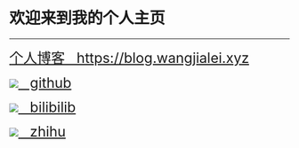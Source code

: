 # 欢迎来到我的个人主页

<hr>

<div style="font-size:25px;">
  <a href="https://github.com/wjl-lab">个人博客 &nbsp; https://blog.wangjialei.xyz</a> 
</div>
 
<p>
  
<div style="font-size:25px;">  
  <a href="https://github.com/wjl-lab"><img src="./gtihub.ico" style="zoom:100%;"/> &nbsp; github</a>
</div>

<p>

<div style="font-size:25px;">
  <a href="https://space.bilibili.com/433694656"><img src="./bilibili.ico" style="zoom:100%;"/> &nbsp; bilibilib</a> 
</div>    
  
<p>  
  
<div style="font-size:25px;">
  <a href="https://www.zhihu.com/people/zao-zao-zao-63-70"><img src="./zhihu.ico" style="zoom:100%;"/> &nbsp; zhihu</a>   
</div>   





